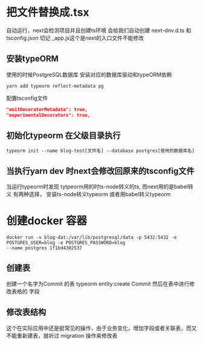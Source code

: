 # 把文件替换成.tsx
自动运行，next会检测项目并且创建ts环境 会给我们自动创建 next-dnv.d.ts 和tsconfig.json 
切记 _app.js这个是next的入口文件不能修改

## 安装typeORM 
使用的时候PostgreSQL数据库 安装对应的数据库驱动和typeORM依赖
~~~shell
yarn add typeorm reflect-metadata pg
~~~

配置tsconfig文件 
```json
"emitDecoratorMetadata": true,
"experimentalDecorators": true,
```

## 初始化typeorm 在父级目录执行
~~~
typeorm init --name blog-test[文件名] --database postgres[使用的数据库名]
~~~

## 当执行yarn dev 时next会修改回原来的tsconfig文件

当运行typeorm时发现 tytpeorm用的时ts-node转义的ts, 而next用的是babel转义
有两种选择， 安装ts-node转义typeorm 或者用babel转义typeorm


# 创建docker 容器
~~~shell
docker run -v blog-dat:/var/lib/postgresql/data -p 5432:5432 -e POSTGRES_USER=blog -e POSTGRES_PASSWORD=blog 
--name postgres 1f1bd4302537
~~~

## 创建表
创建一个名字为Commit 的表
typeorm entity:create Commit
然后在表中进行修改表格的 字段

## 修改表结构
这个在实际应用中还是挺常见的操作，由于业务变化，增加字段或者关联表，而又不能重新建表，就听过 migration 操作来修改表
